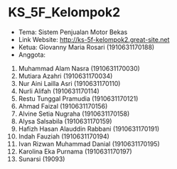 # KS_5F_Kelompok2

* Tema: Sistem Penjualan Motor Bekas
* Link Website: http://ks-5f-kelompok2.great-site.net
* Ketua: Giovanny Maria Rosari (1910631170188)
*	Anggota:
  1.	Muhammad Alam Nasra (1910631170030)
  2.	Mutiara Azahri (1910631170034)
  3.	Nur Aini Lailla Asri (1910631170110)
  4.	Nurli Alifah (1910631170114)
  5.	Restu Tunggal Pramudia (1910631170121)
  6.	Ahmad Faizal (1910631170156)
  7.	Alvine Setia Nugraha (1910631170158)
  8.	Alysa Salsabila (1910631170159)
  9.	Hafizh Hasan Alauddin Rabbani (1910631170191)
  10.	Indah Fauziah (1910631170194)
  11.	Ivan Rizwan Muhammad Danial (1910631170195)
  12.	Karolina Eka Purnama (1910631170197)
  13.	Sunarsi (19093)

